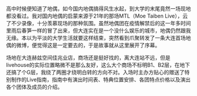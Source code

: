 高中时候便知道了地偶，如今国内地偶搞得风生水起，到大学的末尾竟然一场现地都没看过。我对国内地偶的启蒙来源于21年的那场MTL（Moe Taiben Live），云了不少录像，十分羡慕现场的那种氛围。虽然地偶团在疫情解禁后的这一年多时间里雨后春笋一样的冒了出来，但大连实在是一个没什么娱乐的城市，地偶仍然跟我无缘。本以为平淡的大学生活就要这样结束，突然看到爪聚转发了一条大连首场地偶的微博，便觉得这是一定要去的，于是故事就从这里展开了序幕。

场地在大连赫兹空间佳兆业店，商场还是挺好找的，离大连站不远，但是livehouse的实际位置略微不是那么友好，这么大个商场不标明B1、B2层，在地下还搞了个G层，我绕了两圈才绕明白转的方向不对。入场时主办方贴心的赠送了特别制作的Live指南，指南中有演出时间表、特典位置安排、各团特点价格以及演出各个团体及成员的介绍。